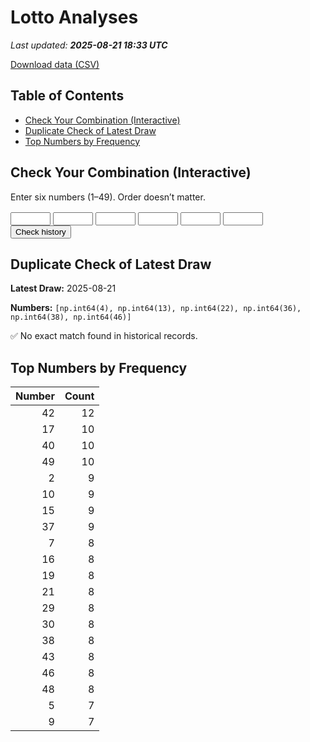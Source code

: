 # Lotto Analyses

_Last updated: **2025-08-21 18:33 UTC**_

[Download data (CSV)](./assets/sgtoto.csv)

## Table of Contents
- [Check Your Combination (Interactive)](#check-your-combination-(interactive))
- [Duplicate Check of Latest Draw](#duplicate-check-of-latest-draw)
- [Top Numbers by Frequency](#top-numbers-by-frequency)


## Check Your Combination (Interactive)

Enter six numbers (1–49). Order doesn’t matter.

<div id="combo-lookup" style="margin: 1rem 0;">
  <input id="n1" type="number" min="1" max="49" style="width:4rem;"> 
  <input id="n2" type="number" min="1" max="49" style="width:4rem;">
  <input id="n3" type="number" min="1" max="49" style="width:4rem;">
  <input id="n4" type="number" min="1" max="49" style="width:4rem;">
  <input id="n5" type="number" min="1" max="49" style="width:4rem;">
  <input id="n6" type="number" min="1" max="49" style="width:4rem;">
  <button id="lookup-btn">Check history</button>
  <div id="lookup-result" style="margin-top:0.5rem;font-weight:600;"></div>
</div>

<script src="./assets/lookup.js"></script>

## Duplicate Check of Latest Draw

**Latest Draw:** 2025-08-21

**Numbers:** `[np.int64(4), np.int64(13), np.int64(22), np.int64(36), np.int64(38), np.int64(46)]`

✅ No exact match found in historical records.

## Top Numbers by Frequency

| Number | Count |
|---:|---:|
| 42 | 12 |
| 17 | 10 |
| 40 | 10 |
| 49 | 10 |
| 2 | 9 |
| 10 | 9 |
| 15 | 9 |
| 37 | 9 |
| 7 | 8 |
| 16 | 8 |
| 19 | 8 |
| 21 | 8 |
| 29 | 8 |
| 30 | 8 |
| 38 | 8 |
| 43 | 8 |
| 46 | 8 |
| 48 | 8 |
| 5 | 7 |
| 9 | 7 |
